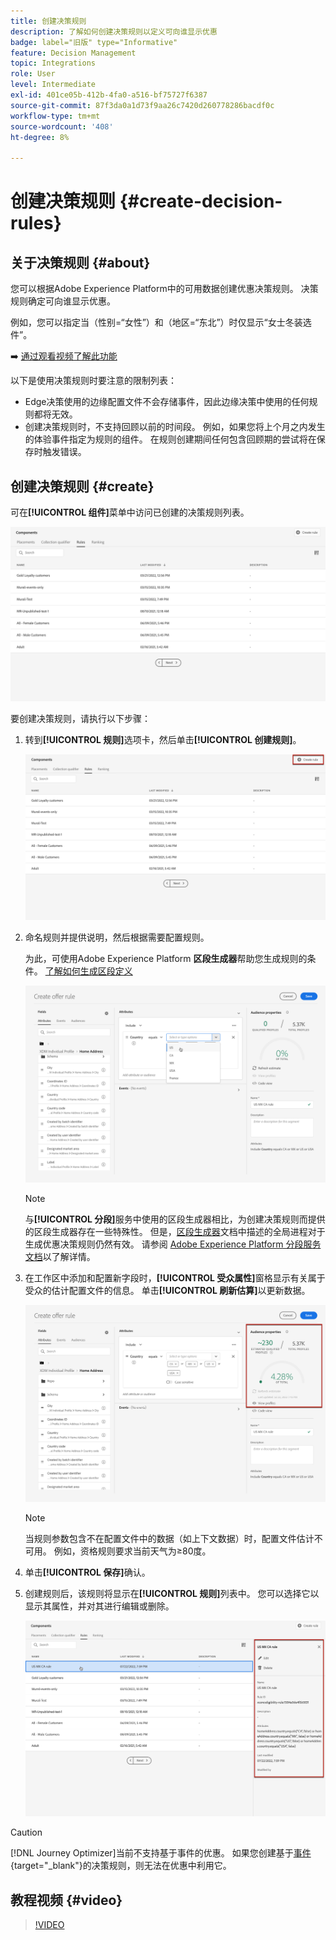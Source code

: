 ```yaml
---
title: 创建决策规则
description: 了解如何创建决策规则以定义可向谁显示优惠
badge: label="旧版" type="Informative"
feature: Decision Management
topic: Integrations
role: User
level: Intermediate
exl-id: 401ce05b-412b-4fa0-a516-bf75727f6387
source-git-commit: 87f3da0a1d73f9aa26c7420d260778286bacdf0c
workflow-type: tm+mt
source-wordcount: '408'
ht-degree: 8%

---
```


# 创建决策规则 {#create-decision-rules}

## 关于决策规则 {#about}

您可以根据Adobe Experience Platform中的可用数据创建优惠决策规则。 决策规则确定可向谁显示优惠。

例如，您可以指定当（性别=“女性”）和（地区=“东北”）时仅显示“女士冬装选件”。

➡️ [通过观看视频了解此功能](#video)

以下是使用决策规则时要注意的限制列表：

* Edge决策使用的边缘配置文件不会存储事件，因此边缘决策中使用的任何规则都将无效。
* 创建决策规则时，不支持回顾以前的时间段。 例如，如果您将上个月之内发生的体验事件指定为规则的组件。 在规则创建期间任何包含回顾期的尝试将在保存时触发错误。
  <!--* Decision requests that use the hub profile will look at the last 100 experience events on the profile to evaluate rules that reference historical experience events.-->

## 创建决策规则 {#create}

可在&#x200B;**[!UICONTROL 组件]**&#x200B;菜单中访问已创建的决策规则列表。

![](../assets/decision_rules_list.png)

要创建决策规则，请执行以下步骤：

1. 转到&#x200B;**[!UICONTROL 规则]**&#x200B;选项卡，然后单击&#x200B;**[!UICONTROL 创建规则]**。

   ![](../assets/offers_decision_rule_creation.png)

1. 命名规则并提供说明，然后根据需要配置规则。

   为此，可使用Adobe Experience Platform **区段生成器**&#x200B;帮助您生成规则的条件。 [了解如何生成区段定义](../../audience/creating-a-segment-definition.md)

   <!--In this example, the rule will target customers that have the "Gold" loyalty level.-->

   ![](../assets/offers_decision_rule_creation_segment.png)

   >[!NOTE]
   >
   >与&#x200B;**[!UICONTROL 分段]**&#x200B;服务中使用的区段生成器相比，为创建决策规则而提供的区段生成器存在一些特殊性。 但是，[区段生成器](../../audience/creating-a-segment-definition.md)文档中描述的全局进程对于生成优惠决策规则仍然有效。 请参阅 [Adobe Experience Platform 分段服务文档](https://experienceleague.adobe.com/docs/experience-platform/segmentation/ui/segment-builder.html)以了解详情。

1. 在工作区中添加和配置新字段时，**[!UICONTROL 受众属性]**&#x200B;窗格显示有关属于受众的估计配置文件的信息。 单击&#x200B;**[!UICONTROL 刷新估算]**&#x200B;以更新数据。

   ![](../assets/offers_decision_rule_creation_estimate.png)

   >[!NOTE]
   >
   >当规则参数包含不在配置文件中的数据（如上下文数据）时，配置文件估计不可用。 例如，资格规则要求当前天气为≥80度。

1. 单击&#x200B;**[!UICONTROL 保存]**&#x200B;确认。

1. 创建规则后，该规则将显示在&#x200B;**[!UICONTROL 规则]**&#x200B;列表中。 您可以选择它以显示其属性，并对其进行编辑或删除。

   ![](../assets/rule_created.png)

>[!CAUTION]
>
>[!DNL Journey Optimizer]当前不支持基于事件的优惠。 如果您创建基于[事件](https://experienceleague.adobe.com/docs/experience-platform/segmentation/ui/segment-builder.html#events){target="_blank"}的决策规则，则无法在优惠中利用它。

## 教程视频 {#video}

>[!VIDEO](https://video.tv.adobe.com/v/329373?quality=12)
